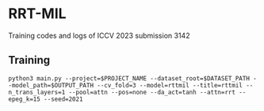 # RRT-MIL
Training codes and logs of ICCV 2023 submission 3142

## Training
```shell
python3 main.py --project=$PROJECT_NAME --dataset_root=$DATASET_PATH --model_path=$OUTPUT_PATH --cv_fold=3 --model=rttmil --title=rttmil --n_trans_layers=1 --pool=attn --pos=none --da_act=tanh --attn=rrt --epeg_k=15 --seed=2021
```